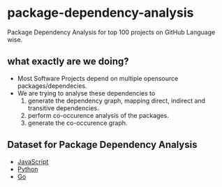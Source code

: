 # package-dependency-analysis
Package Dependency Analysis for top 100 projects on GitHub Language wise.

## what exactly are we doing?
- Most Software Projects depend on multiple opensource packages/dependecies.
- We are trying to analyse these dependencies to 
    1. generate the dependency graph, mapping direct, indirect and transitive dependencies.
    2. perform co-occurence analysis of the packages.
    3. generate the co-occurence graph.


## Dataset for Package Dependency Analysis
- [JavaScript](./dataset/javascript/)
- [Python](./dataset/python/)
- [Go](./dataset/go/)